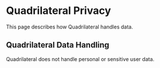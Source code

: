 # Quadrilateral Privacy

This page describes how Quadrilateral handles data.

## Quadrilateral Data Handling

Quadrilateral does not handle personal or sensitive user data.
